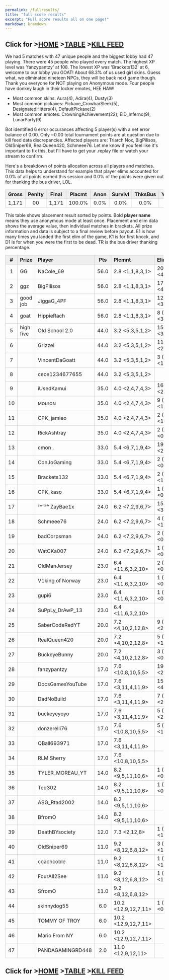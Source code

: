```yaml
---
permalink: /fullresults/
title: "full score results"
excerpt: "Full score results all on one page!"
markdown: kramdown
---
```

<meta http-equiv="refresh" content="30">

<script>
    var countUpdDate = new Date("Apr 01, 2023 07:10:46").getTime(); // Set the date we're counting down to
    var x = setInterval(function () {
        var timeNow = new Date().getTime(); // Get today's date and time
        var distance = timeNow - countUpdDate; // Find the distance between now and the count down date
        var days = Math.floor(distance / (1000 * 60 * 60 * 24));
        var hours = Math.floor((distance % (1000 * 60 * 60 * 24)) / (1000 * 60 * 60));
        var minutes = Math.floor((distance % (1000 * 60 * 60)) / (1000 * 60));
        var seconds = Math.floor((distance % (1000 * 60)) / 1000);
        var minutesString = minutes.toString();
        var secondsString = seconds.toString();
        if (minutesString.length < 2) {
            minutesString = "0" + minutesString;
        }
        if (secondsString.length < 2) {
            secondsString = "0" + secondsString;
        }
        document.getElementById("countUpTimer").innerHTML = minutesString + ":" + secondsString + " since updt"; // Display the result in the element with id="demo"
        // If the count down is finished, write some text
        if (distance < 0) {
            clearInterval(x);
            document.getElementById("countUpTimer").innerHTML = "EXPIRED";
        }
    }, 1000); // Update the count down every 1000 milliseconds
</script>


<style>
      .tableFixHead {
        overflow-y: auto;
        height: 195px;
      }
      .tableFixHead thead th {
        position: sticky;
        top: 0;
      }
      table {
        border-collapse: collapse;
        width: 100%;
      }
      th,
      td {
        padding: 2px 2x;
        border: 1px solid #ccc;
      }
      th {
        background: #eee;
      }
</style>

<strong><span id="countUpTimer" style="color:red;background-color:white;font-size:add_size"></span></strong>
## Click for >[HOME](https://www.kaso.gg) >[TABLE](https://www.kaso.gg/fullresults) >[KILL FEED](https://www.kaso.gg/killfeed)<br>

We had 5 matches with 47 unique people and the biggest lobby had 47 playing. There were 45 people who played every match. The highest XP level was 'fanzypantzy' at 108. The lowest XP was 'Brackets132' at 6, welcome to our lobby you GOAT! About 68.3% of us used girl skins. Guess what, we eliminated nineteen NPCs, they will be back next game though. Thank you everyone for NOT playing on Anonymous mode. Four people have donkey laugh in their locker emotes, HEE HAW!

* Most common skins: Aura(4), Adira(4), Dusty(3)<br>
* Most common pickaxes: Pickaxe_CrowbarSleek(5), DesignatedHitters(4), DefaultPickaxe(2)<br>
* Most common emotes: CrowningAchievement(22), EID_Inferno(9), LunarParty(9)<br>

Bot identified 6 error occurances affecting 5 player(s) with a net error balance of 0.00. Only ~0.00 total tournament points are at question due to kill feed data discrepancies. Affected players are: Triarch Nox, BigPilisos, OldSniper69, RealQueen420, Schmeee76. Let me know if you feel like it's important to fix this, but I'll have to get your .replay file or watch your stream to confirm.

Here's a breakdown of points allocation across all players and matches. This data helps to understand for example that player elims accounted for 0.0% of all points earned this session and 0.0% of the points were given out for thanking the bus driver, LOL.

| Gross  | Penlty | Final  | Placmt | Anon   | Survivl  | ThksBus | YouDed | Elims  | Siphon | NPC    |
| :----: | :----: | :----: | :----: | :----: | :----:   | :----:  | :----: | :----: | :----: | :----: |
|1,171|00|1,171|100.0%|0.0%|0.0%|0.0%|0.0%|0.0%|0.0%|0.0%|

This table shows placement result sorted by points. Bold **player name** means they use anonymous mode at least once. Placement and elim data shows the average value, then individual matches in brackets. All prize information and data is subject to a final review before payout. E1 is how many times you landed the first elim of the game, K1 is for first knock, and D1 is for when you were the first to be dead. TR is the bus driver thanking percentage.


| #      | Prize | Player | Pts    | Plcmnt | Elims | NPCs   | E1     | D1     | K1     | TR     | Lvl    | Skin   | Axe    |
| :----: | :---  | :---   | :----: | :---   | :---  | :----: | :----: | :----: | :----: | :----: | :----: | :----: | :----: |
|1|GG|NaCole_69|56.0|2.8 <1,1,8,3,1>|20 (5.0) <4,4,0,5,7>|0|0|0|0|100%|33|![](https://media.fortniteapi.io/images/f154ad1a24b0815edd5d4223c8c792a2/transparent.png){:height="35px"}|![](https://media.fortniteapi.io/images/e3e9d16-9aca214-c82eed9-b398cdc/transparent.png){:height="35px"}|
|2|ggz|BigPilisos|56.0|2.8 <1,1,8,3,1>|17 (4.3) <4,1,0,3,9>|1|0|0|0|40%|56|![](https://media.fortniteapi.io/images/e084b05-b7132a4-3318158-114e7c0/transparent.png){:height="35px"}|![](){:height="35px"}|
|3|good job|JiggaG_4PF|56.0|2.8 <1,1,8,3,1>|12 (3.0) <3,3,0,3,3>|0|0|0|0|100%|38|![](https://media.fortniteapi.io/images/b5c05e27736ff99ff547e6a9e847dc6b/transparent.png){:height="35px"}|![](){:height="35px"}|
|4|goat|HippieRach|56.0|2.8 <1,1,8,3,1>|8 (2.0) <3,2,0,1,2>|1|0|0|0|100%|46|![](https://media.fortniteapi.io/images/6af5fb0c4127ab98be084d6ec5ed499c/transparent.png){:height="35px"}|![](https://media.fortniteapi.io/images/d2e8284-fb06feb-ea3fbe3-c41fd8b/transparent.png){:height="35px"}|
|5|high five|Old School 2.0|44.0|3.2 <5,3,5,1,2>|15 (3.0) <3,3,2,2,5>|2|1|0|1|40%|61|![](https://media.fortniteapi.io/images/97cecc17672237f13bfbc5cee17ae18f/transparent.png){:height="35px"}|![](https://media.fortniteapi.io/images/ec32e95-f5e82af-93e78e7-d72ff97/transparent.png){:height="35px"}|
|6||Grizzel|44.0|3.2 <5,3,5,1,2>|11 (2.2) <2,1,3,1,4>|1|0|1|0|80%|77|![](){:height="35px"}|![](https://media.fortniteapi.io/images/9293e8e2a91396e03e3153b5b0c72f6a/transparent.png){:height="35px"}|
|7||VincentDaGoatt|44.0|3.2 <5,3,5,1,2>|3 (1.5) <1,0,0,2,0>|0|0|0|0|100%|64|![](https://media.fortniteapi.io/images/04847ff144564319f170dd99681932ee/transparent.png){:height="35px"}|![](https://media.fortniteapi.io/images/1470afcef74ebc3e9f96b52fd1320466/transparent.png){:height="35px"}|
|8||cece1234677655|44.0|3.2 <5,3,5,1,2>||0|0|0|0|0%|14|![](https://media.fortniteapi.io/images/ae6278abbe3526e77d63a1faca4df818/transparent.png){:height="35px"}|![](https://media.fortniteapi.io/images/7bd11ebf53706ac267b565ed3b1f71e0/transparent.png){:height="35px"}|
|9||iUsedKamui|35.0|4.0 <2,4,7,4,3>|16 (3.2) <2,3,4,5,2>|0|0|0|0|0%|41|![](https://media.fortniteapi.io/images/13e485f84b25cbca21c71cab7bfab1da/transparent.png){:height="35px"}|![](https://media.fortniteapi.io/images/1c432ada4a32eb8e52774014785040ab/transparent.png){:height="35px"}|
|10||ᴍᴏʟꜱᴏɴ|35.0|4.0 <2,4,7,4,3>|9 (2.3) <1,2,2,4,0>|0|0|0|0|100%|63|![](https://media.fortniteapi.io/images/3342d8f2545e8a2fccfa64b389169d92/transparent.png){:height="35px"}|![](https://media.fortniteapi.io/images/7129fe22482a29f1fdacec0628cc095a/transparent.png){:height="35px"}|
|11||CPK_jamieo|35.0|4.0 <2,4,7,4,3>|2 (1.0) <1,0,0,1,0>|0|0|0|0|100%|34|![](https://media.fortniteapi.io/images/d930dba-8e19b63-a6d5d94-6978fe3/transparent.png){:height="35px"}|![](https://media.fortniteapi.io/images/387bc01-74f3869-f996df6-ed18404/transparent.png){:height="35px"}|
|12||RickAshtray|35.0|4.0 <2,4,7,4,3>|2 (1.0) <0,1,0,0,1>|0|0|0|0|100%|12|![](https://media.fortniteapi.io/images/29973af14bd85f0b3d2a7f61a091c3b2/transparent.png){:height="35px"}|![](https://media.fortniteapi.io/images/8d7b7960776bd3be44711d8b3c7731c6/transparent.png){:height="35px"}|
|13||cmon .|33.0|5.4 <6,7,1,9,4>|19 (3.8) <2,3,8,1,5>|0|1|0|1|60%|97|![](https://media.fortniteapi.io/images/04d7bd3eed40ebe4794958c43e213398/transparent.png){:height="35px"}|![](https://media.fortniteapi.io/images/a02b9082525370e9088801261a77c3e1/transparent.png){:height="35px"}|
|14||ConJoGaming|33.0|5.4 <6,7,1,9,4>|2 (1.0) <0,0,1,0,1>|0|0|0|0|20%|34|![](https://media.fortniteapi.io/images/9dbfba8d8a641c7964207739b01778f6/transparent.png){:height="35px"}|![](https://media.fortniteapi.io/images/2821715ae77ce3a826a547fb21c4cae3/transparent.png){:height="35px"}|
|15||Brackets132|33.0|5.4 <6,7,1,9,4>|2 (1.0) <1,0,1,0,0>|0|0|0|0|100%|3|![](https://media.fortniteapi.io/images/d2a9889e8c90f9287bb1d416ff78f019/transparent.png){:height="35px"}|![](https://media.fortniteapi.io/images/87813ad11ba0d379fc09ba6e003e8530/transparent.png){:height="35px"}|
|16||CPK_kaso|33.0|5.4 <6,7,1,9,4>|1 (1.0) <0,0,1,0,0>|1|0|0|0|80%|50|![](https://media.fortniteapi.io/images/072402071dcaac29ee547d1c40ac24b5/transparent.png){:height="35px"}|![](https://media.fortniteapi.io/images/eb390e0a1e7ff085ff8c1e7a5a3afa53/transparent.png){:height="35px"}|
|17||ᵀʷⁱᵗᶜʰ ZayBae1x|24.0|6.2 <7,2,9,6,7>|15 (3.8) <3,6,3,3,0>|0|1|0|0|40%|31|![](https://media.fortniteapi.io/images/e9d61c4a4aae593fbac8d72182da83f2/transparent.png){:height="35px"}|![](https://media.fortniteapi.io/images/6fd6c8c77fe3da8f776952dd8171570b/transparent.png){:height="35px"}|
|18||Schmeee76|24.0|6.2 <7,2,9,6,7>|4 (2.0) <1,3,0,0,0>|3|0|0|0|100%|26|![](https://media.fortniteapi.io/images/e9d61c4a4aae593fbac8d72182da83f2/transparent.png){:height="35px"}|![](https://media.fortniteapi.io/images/2149460bed6da81cbc9a5c8ba2a0e4ff/transparent.png){:height="35px"}|
|19||badCorpsman|24.0|6.2 <7,2,9,6,7>|2 (1.0) <0,1,0,1,0>|2|0|0|0|100%|33|![](https://media.fortniteapi.io/images/f0cf3bff4b98dc0e130f3359fb96e375/transparent.png){:height="35px"}|![](){:height="35px"}|
|20||WatCKa007|24.0|6.2 <7,2,9,6,7>|1 (1.0) <0,0,1,0,0>|0|0|0|0|100%|76|![](https://media.fortniteapi.io/images/f9e46cd95fb5467ce5149df8f5eba9ea/transparent.png){:height="35px"}|![](https://media.fortniteapi.io/images/d2e8284-fb06feb-ea3fbe3-c41fd8b/transparent.png){:height="35px"}|
|21||OldManJersey|23.0|6.4 <11,6,3,2,10>|2 (1.0) <0,1,0,1,0>|0|0|0|0|80%|43|![](https://media.fortniteapi.io/images/5959bfe77d8db137551dd3dcba792902/transparent.png){:height="35px"}|![](https://media.fortniteapi.io/images/d05d0ccff103c03578932034873e35a6/transparent.png){:height="35px"}|
|22||V1king of Norway|23.0|6.4 <11,6,3,2,10>|1 (1.0) <0,1,0,0,0>|0|0|1|0|80%|29|![](https://media.fortniteapi.io/images/c899284fe528e0d9a5a22772a1e23104/transparent.png){:height="35px"}|![](https://media.fortniteapi.io/images/b83fc2365d120052de1e245252f73e60/transparent.png){:height="35px"}|
|23||gupi6|23.0|6.4 <11,6,3,2,10>|1 (1.0) <0,0,1,0,0>|0|0|0|0|100%|16|![](https://media.fortniteapi.io/images/073639580890af786a3804bca6efb3e0/transparent.png){:height="35px"}|![](https://media.fortniteapi.io/images/b6ca3b6d9dddfe2b1616d89fcd1be224/transparent.png){:height="35px"}|
|24||SuPpLy_DrAwP_13|23.0|6.4 <11,6,3,2,10>||1|0|0|0|60%|45|![](https://media.fortniteapi.io/images/e7318a9477d7d31fb14a8e322f151114/transparent.png){:height="35px"}|![](https://media.fortniteapi.io/images/eb488368dc072c4b4e11f9c7a9dbb08e/transparent.png){:height="35px"}|
|25||SaberCodeRedYT|20.0|7.2 <4,10,2,12,8>|9 (3.0) <2,0,6,0,1>|0|0|0|0|80%|44|![](https://media.fortniteapi.io/images/dea0d24fae2f52363e9d3f5ec8029cad/transparent.png){:height="35px"}|![](https://media.fortniteapi.io/images/813ae479b895c8f3669f63363d90d4aa/transparent.png){:height="35px"}|
|26||RealQueen420|20.0|7.2 <4,10,2,12,8>|5 (1.7) <1,0,3,0,1>|0|1|0|0|100%|58|![](https://media.fortniteapi.io/images/bf04b0beeb63b21268e99d9df769f51b/transparent.png){:height="35px"}|![](){:height="35px"}|
|27||BuckeyeBunny|20.0|7.2 <4,10,2,12,8>|3 (1.5) <0,0,2,0,1>|0|0|0|0|100%|94|![](https://media.fortniteapi.io/images/473c1f0e7f3c310eae7c3b580609429b/transparent.png){:height="35px"}|![](https://media.fortniteapi.io/images/cbcb9e145a9ae22fdd377bc5af228b8c/transparent.png){:height="35px"}|
|28||fanzypantzy|17.0|7.6 <10,8,10,5,5>|19 (3.8) <2,7,2,4,4>|0|0|0|1|0%|108|![](https://media.fortniteapi.io/images/5d6b82ff761b71350a84f2ed1fe9275f/transparent.png){:height="35px"}|![](https://media.fortniteapi.io/images/0692194-9c5b386-445cf82-2cb484d/transparent.png){:height="35px"}|
|29||DocsGamesYouTube|17.0|7.6 <3,11,4,11,9>|15 (3.8) <4,1,8,2,0>|1|0|0|0|20%|48|![](https://media.fortniteapi.io/images/de92b06-8bbfd0f-cae852b-b674681/transparent.png){:height="35px"}|![](https://media.fortniteapi.io/images/d0ede8f-343a5e4-ca342cf-06f23a6/transparent.png){:height="35px"}|
|30||DadNoBuild|17.0|7.6 <3,11,4,11,9>|7 (2.3) <2,0,4,0,1>|0|0|0|0|60%|38|![](https://media.fortniteapi.io/images/6af5fb0c4127ab98be084d6ec5ed499c/transparent.png){:height="35px"}|![](https://media.fortniteapi.io/images/6f1e20f1c9ffbc25f5d3ec2bcbbaeb79/transparent.png){:height="35px"}|
|31||buckeyeyoyo|17.0|7.6 <3,11,4,11,9>|5 (1.7) <2,1,2,0,0>|2|0|0|0|60%|44|![](https://media.fortniteapi.io/images/5c25ad9-965d973-1ecd1c9-4a06e53/transparent.png){:height="35px"}|![](https://media.fortniteapi.io/images/bf781d1-baafaa7-40a5dc8-7bb3923/transparent.png){:height="35px"}|
|32||donzerelli76|17.0|7.6 <10,8,10,5,5>|5 (1.7) <1,0,2,0,2>|0|1|0|1|0%|29|![](https://media.fortniteapi.io/images/d96579630a4aa5fc9d427fbeec8ab712/transparent.png){:height="35px"}|![](){:height="35px"}|
|33||QBall693971|17.0|7.6 <3,11,4,11,9>||0|0|0|0|20%|14|![](https://media.fortniteapi.io/images/f77256c89d682760479afca924a6da47/transparent.png){:height="35px"}|![](https://media.fortniteapi.io/images/7db03922296208ea119eea6ce4b0d8a9/transparent.png){:height="35px"}|
|34||RLM Sherry|17.0|7.6 <10,8,10,5,5>||0|0|0|0|100%|37|![](https://media.fortniteapi.io/images/97cecc17672237f13bfbc5cee17ae18f/transparent.png){:height="35px"}|![](https://media.fortniteapi.io/images/eb390e0a1e7ff085ff8c1e7a5a3afa53/transparent.png){:height="35px"}|
|35||TYLER_MOREAU_YT|14.0|8.2 <9,5,11,10,6>|1 (1.0) <0,1,0,0,0>|1|0|0|0|40%|22|![](https://media.fortniteapi.io/images/10152349852b512cf59d93156e451ca7/transparent.png){:height="35px"}|![](https://media.fortniteapi.io/images/4ac77926c7446b593d03ef217e40f89b/transparent.png){:height="35px"}|
|36||Ted302|14.0|8.2 <9,5,11,10,6>|1 (1.0) <0,0,0,0,1>|0|0|1|0|100%|65|![](https://media.fortniteapi.io/images/97cecc17672237f13bfbc5cee17ae18f/transparent.png){:height="35px"}|![](https://media.fortniteapi.io/images/4db13c6c4a2e960b5fe767c48ff42269/transparent.png){:height="35px"}|
|37||ASG_Rtad2002|14.0|8.2 <9,5,11,10,6>||0|0|0|0|80%|31|![](https://media.fortniteapi.io/images/c159c82-32d838a-e4f5c75-b021dab/transparent.png){:height="35px"}|![](https://media.fortniteapi.io/images/e52103c-718673f-6418bc7-4b4a6bd/transparent.png){:height="35px"}|
|38||BfromO|14.0|8.2 <9,5,11,10,6>||0|0|0|0|40%|21|![](https://media.fortniteapi.io/images/a5df3724c04d4f090c20187a44eaf7d3/transparent.png){:height="35px"}|![](https://media.fortniteapi.io/images/d6279cf759c1953515b220986b63f6f9/transparent.png){:height="35px"}|
|39||DeathBYsociety|12.0|7.3 <2,12,8>|1 (1.0) <1,0,0>|0|0|0|1|33%|3|![](https://media.fortniteapi.io/images/975dfe3-32afb8b-5e5eeda-585eb57/transparent.png){:height="35px"}|![](https://media.fortniteapi.io/images/75c6ab1eb8f21f2953a32c0c9e222a49/transparent.png){:height="35px"}|
|40||OldSniper69|11.0|9.2 <8,12,6,8,12>|3 (1.0) <1,0,1,0,1>|0|0|0|0|60%|13|![](https://media.fortniteapi.io/images/b84d6cac4da0214db9907771c0657b17/transparent.png){:height="35px"}|![](){:height="35px"}|
|41||coachcoble|11.0|9.2 <8,12,6,8,12>|1 (1.0) <1,0,0,0,0>|0|0|0|0|60%|101|![](https://media.fortniteapi.io/images/921bcff-7a6474b-20912b8-ed4f78a/transparent.png){:height="35px"}|![](https://media.fortniteapi.io/images/ca6cfb9-54bc587-e5c6dce-1b4fc3e/transparent.png){:height="35px"}|
|42||FourAll2See|11.0|9.2 <8,12,6,8,12>|1 (1.0) <1,0,0,0,0>|0|0|1|0|0%|70|![](https://media.fortniteapi.io/images/ae10d7211a0aedd4824da7ef221111a8/transparent.png){:height="35px"}|![](https://media.fortniteapi.io/images/65346f1e401a2537731589e3149a7af3/transparent.png){:height="35px"}|
|43||SfromO|11.0|9.2 <8,12,6,8,12>||0|0|1|0|80%|22|![](https://media.fortniteapi.io/images/c4d9480a09360cce72c922389d99ff64/transparent.png){:height="35px"}|![](https://media.fortniteapi.io/images/75c6ab1eb8f21f2953a32c0c9e222a49/transparent.png){:height="35px"}|
|44||skinnydog55|6.0|10.2 <12,9,12,7,11>|1 (1.0) <0,0,1,0,0>|1|0|0|0|100%|95|![](){:height="35px"}|![](https://media.fortniteapi.io/images/9293e8e2a91396e03e3153b5b0c72f6a/transparent.png){:height="35px"}|
|45||TOMMY OF TROY|6.0|10.2 <12,9,12,7,11>||0|0|0|0|100%|63|![](https://media.fortniteapi.io/images/9cb0197858f70248e1cd90ba9055e36b/transparent.png){:height="35px"}|![](https://media.fortniteapi.io/images/effb24cea6003553a8c0088c51c92e26/transparent.png){:height="35px"}|
|46||Mario From NY|6.0|10.2 <12,9,12,7,11>||1|0|0|0|20%|35|![](https://media.fortniteapi.io/images/142913526bf1b32ba9433bf5de83e010/transparent.png){:height="35px"}|![](https://media.fortniteapi.io/images/1cfb016590d1c7688a25bb0fc591f9cc/transparent.png){:height="35px"}|
|47||PANDAGAMINGRD448|2.0|11.0 <12,9,12,11>||1|0|0|0|0%|59|![](https://media.fortniteapi.io/images/c630ae8da7c1f66f60c7f6d4c81131b5/transparent.png){:height="35px"}|![](https://media.fortniteapi.io/images/9e36e49a4897bf9de11dde8eb805b121/transparent.png){:height="35px"}|

## Click for >[HOME](https://www.kaso.gg) >[TABLE](https://www.kaso.gg/fullresults) >[KILL FEED](https://www.kaso.gg/killfeed)<br>

